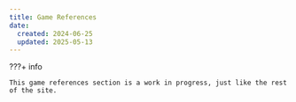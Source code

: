 ```yaml
---
title: Game References
date:
  created: 2024-06-25
  updated: 2025-05-13
---
```


<!--- Do not use a H1 element when the title is set in the frontmatter --->
<!--- # Game References index page --->


???+ info

    This game references section is a work in progress, just like the rest of the site.

